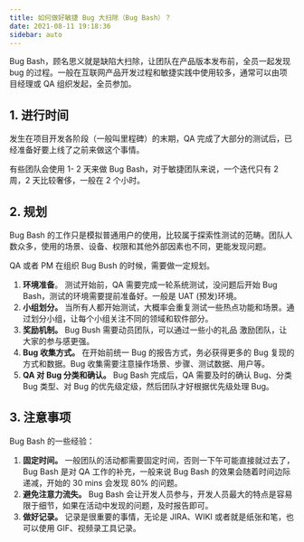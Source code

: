 ```yaml
---
title: 如何做好敏捷 Bug 大扫除（Bug Bash）？
date: 2021-08-11 19:18:36
sidebar: auto
---
```


Bug Bash，顾名思义就是缺陷大扫除，让团队在产品版本发布前，全员一起发现 bug 的过程。一般在互联网产品开发过程和敏捷实践中使用较多，通常可以由项目经理或 QA 组织发起，全员参加。



## 1. 进行时间

发生在项目开发各阶段（一般叫里程碑）的末期，QA 完成了大部分的测试后，已经准备好要上线了之前来做这个事情。

有些团队会使用 1- 2 天来做 Bug Bash，对于敏捷团队来说，一个迭代只有 2 周，2 天比较奢侈，一般在 2 个小时。



## 2. 规划

Bug Bash 的工作只是模拟普通用户的使用，比较属于探索性测试的范畴。团队人数众多，使用的场景、设备、权限和其他外部因素也不同，更能发现问题。

QA 或者 PM 在组织 Bug Bush 的时候，需要做一定规划。

1. **环境准备**。 测试开始前，QA 需要完成一轮系统测试，没问题后开始 Bug Bash，测试的环境需要提前准备好。一般是 UAT (预发)环境。
2. **小组划分。** 当所有人都开始测试，大概率会重复测试一些热点功能和场景。通过划分小组，让每个小组关注不同的领域和软件部分。
3. **奖励机制。** Bug Bush 需要动员团队，可以通过一些小的礼品 激励团队，让大家的参与感更强。
4. **Bug 收集方式。** 在开始前统一 Bug 的报告方式，务必获得更多的 Bug 复现的方式和数据。Bug 收集需要注意操作场景、步骤、测试数据、用户等。
5. **QA 对 Bug 分类和确认。**  Bug Bash 完成后，QA 需要及时的确认 Bug、分类 Bug 类型、对 Bug 的优先级定级，然后团队才好根据优先级处理 Bug。

## 3. 注意事项

Bug Bash 的一些经验：

1. **固定时间。** 一般团队的活动都需要固定时间，否则一下午可能直接就过去了，Bug Bash 是对 QA 工作的补充，一般来说 Bug Bash 的效果会随着时间边际递减，开始的 30 mins 会发现 80% 的问题。
2. **避免注意力流失。** Bug Bash 会让开发人员参与，开发人员最大的特点是容易限于细节，如果在活动中发现的问题，及时报告即可。
3. **做好记录。** 记录是很重要的事情，无论是 JIRA、WIKI 或者就是纸张和笔，也可以使用 GIF、视频录工具记录。



